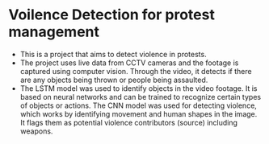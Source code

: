 # Voilence Detection for protest management

- This is a project that aims to detect violence in protests. 
- The project uses live data from CCTV cameras and the footage is captured using computer vision. Through the video, it detects if there are any objects being thrown or people being assaulted.
- The LSTM model was used to identify objects in the video footage. It is based on neural networks and can be trained to recognize certain types of objects or actions. The CNN model was used for detecting violence, which works by identifying movement and human shapes in the image.  It flags them as potential violence contributors (source) including weapons.
